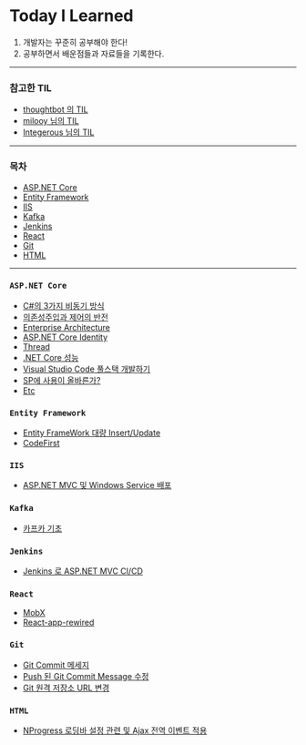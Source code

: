 # Today I Learned
 1. 개발자는 꾸준히 공부해야 한다!
 2. 공부하면서 배운점들과 자료들을 기록한다.

---
### 참고한 TIL
 - [thoughtbot 의 TIL](https://github.com/thoughtbot/til)
 - [milooy 님의 TIL](https://github.com/milooy/TIL)
 - [Integerous 님의 TIL](https://github.com/Integerous/TIL)

---
### 목차
- [ASP.NET Core](#aspnetcore)
- [Entity Framework](#entityframework)
- [IIS](#iis)
- [Kafka](#kafka)
- [Jenkins](#jenkins)
- [React](#react)
- [Git](#git)
- [HTML](#html)

---

<a name="aspnetcore">

### `ASP.NET Core`

- [C#의 3가지 비동기 방식](https://github.com/JHyeok/TIL/blob/master/TIL/ASP.NET%20Core/Asynchronous.md)
- [의존성주입과 제어의 반전](https://github.com/JHyeok/TIL/blob/master/TIL/ASP.NET%20Core/DI-and-IOC.md)
- [Enterprise Architecture](https://github.com/JHyeok/TIL/blob/master/TIL/ASP.NET%20Core/EnterpriseArchitecture.md)
- [ASP.NET Core Identity](https://github.com/JHyeok/TIL/blob/master/TIL/ASP.NET%20Core/Identity.md)
- [Thread](https://github.com/JHyeok/TIL/blob/master/TIL/ASP.NET%20Core/Thread.md)
- [.NET Core 성능](https://github.com/JHyeok/TIL/blob/master/TIL/ASP.NET%20Core/net-core-performance.md)
- [Visual Studio Code 풀스택 개발하기](https://github.com/JHyeok/TIL/blob/master/TIL/ASP.NET%20Core/vscode-fullstack-dotent.md)
- [SP에 사용이 올바른가?](https://github.com/JHyeok/TIL/blob/master/TIL/ASP.NET%20Core/why-use-SP.md)
- [Etc](https://github.com/JHyeok/TIL/blob/master/TIL/ASP.NET%20Core/Etc.md)

<a name="entityframework">

### `Entity Framework`

- [Entity FrameWork 대량 Insert/Update](https://github.com/JHyeok/TIL/blob/master/TIL/Entity%20Framework/Bulk.md)
- [CodeFirst](https://github.com/JHyeok/TIL/blob/master/TIL/Entity%20Framework/CodeFirst.md)

<a name="iis">

### `IIS`

- [ASP.NET MVC 및 Windows Service 배포](https://github.com/JHyeok/TIL/blob/master/TIL/IIS/deploy-dotnet-windows-service.md)

<a name="kafka">

### `Kafka`

- [카프카 기초](https://github.com/JHyeok/TIL/blob/master/TIL/Kafka/Basic.md)

<a name="jenkins">

### `Jenkins`

- [Jenkins 로 ASP.NET MVC CI/CD](https://github.com/JHyeok/TIL/blob/master/TIL/Jenkins/aspnet-ci-cd.md)

<a name="react">

### `React`

- [MobX](https://github.com/JHyeok/TIL/blob/master/TIL/React/MobX.md)
- [React-app-rewired](https://github.com/JHyeok/TIL/blob/master/TIL/React/React-app-rewired.md)

<a name="git">

### `Git`

- [Git Commit 메세지](https://github.com/JHyeok/TIL/blob/master/TIL/Git/git-commit-message.md)
- [Push 된 Git Commit Message 수정](https://github.com/JHyeok/TIL/blob/master/TIL/Git/git-commit-message-edit.md)
- [Git 원격 저장소 URL 변경](https://github.com/JHyeok/TIL/blob/master/TIL/Git/git-remote-url-edit.md)

<a name="html">

### `HTML`

- [NProgress 로딩바 설정 관련 및 Ajax 전역 이벤트 적용](https://github.com/JHyeok/TIL/blob/master/TIL/HTML/NProgress.md)




